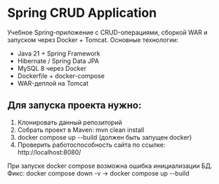 # Spring CRUD Application

Учебное Spring-приложение с CRUD-операциями, сборкой WAR и запуском через Docker + Tomcat.
Основные технологии:
- Java 21 + Spring Framework
- Hibernate / Spring Data JPA
- MySQL 8 через Docker
- Dockerfile + docker-compose
- WAR-деплой на Tomcat

## Для запуска проекта нужно:

1. Клонировать данный репозиторий
2. Собрать проект в Maven: mvn clean install
3. docker compose up --build (должен быть запущен docker)
4. Проверить работоспособность сайта по ссылке: http://localhost:8080/

При запуске docker compose возможна ошибка инициализации БД. Фикс: docker compose down -v -> docker compose up --build
